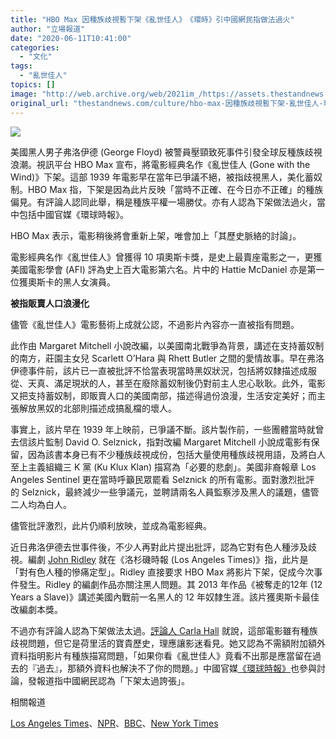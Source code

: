 ```yaml
---
title: "HBO Max 因種族歧視暫下架《亂世佳人》　《環時》引中國網民指做法過火"
author: "立場報道"
date: "2020-06-11T10:41:00"
categories:
  - "文化"
tags:
  - "亂世佳人"
topics: []
image: "http://web.archive.org/web/2021im_/https://assets.thestandnews.com/media/photos/wind-01_ohgFK.png"
original_url: "thestandnews.com/culture/hbo-max-因種族歧視暫下架-亂世佳人-環時-引中國網民指做法過火"
---
```

![](http://web.archive.org/web/2021im_/https://assets.thestandnews.com/media/photos/wind-01_ohgFK.png)

美國黑人男子弗洛伊德 (George Floyd) 被警員壓頸致死事件引發全球反種族歧視浪潮。視訊平台 HBO Max 宣布，將電影經典名作《亂世佳人 (Gone with the Wind)》下架。這部 1939 年電影早在當年已爭議不絕，被指歧視黑人，美化蓄奴制。HBO Max 指，下架是因為此片反映「當時不正確、在今日亦不正確」的種族偏見。有評論人認同此舉，稱是種族平權一場勝仗。亦有人認為下架做法過火，當中包括中國官媒《環球時報》。

HBO Max 表示，電影稍後將會重新上架，唯會加上「其歷史脈絡的討論」。

電影經典名作《亂世佳人》曾獲得 10 項奧斯卡獎，是史上最賣座電影之一，更獲美國電影學會 (AFI) 評為史上百大電影第六名。片中的 Hattie McDaniel 亦是第一位獲奧斯卡的黑人女演員。

**被指販賣人口浪漫化**

儘管《亂世佳人》電影藝術上成就公認，不過影片內容亦一直被指有問題。

此作由 Margaret Mitchell 小說改編，以美國南北戰爭為背景，講述在支持蓄奴制的南方，莊園主女兒 Scarlett O’Hara 與 Rhett Butler 之間的愛情故事。早在弗洛伊德事件前，該片已一直被批評不恰當表現當時黑奴狀況，包括將奴隸描述成服從、天真、滿足現狀的人，甚至在廢除蓄奴制後仍對前主人忠心耿耿。此外，電影又把支持蓄奴制，即販賣人口的美國南部，描述得過份浪漫，生活安定美好；而主張解放黑奴的北部則描述成搞亂檔的壞人。

事實上，該片早在 1939 年上映前，已爭議不斷。該片製作前，一些團體當時就曾去信該片監制 David O. Selznick，指對改編 Margaret Mitchell 小說成電影有保留，因為該書本身已有不少種族歧視成份，包括大量使用種族歧視用語，及將白人至上主義組織三 K 黨 (Ku Klux Klan) 描寫為「必要的悲劇」。美國非裔報章 Los Angeles Sentinel 更在當時呼籲民眾罷看 Selznick 的所有電影。面對激烈批評的 Selznick，最終減少一些爭議元，並聘請兩名人員監察涉及黑人的議題，儘管二人均為白人。

儘管批評激烈，此片仍順利放映，並成為電影經典。

近日弗洛伊德去世事件後，不少人再對此片提出批評，認為它對有色人種涉及歧視。編劇 [John Ridley](http://web.archive.org/web/20211229092506/https://www.latimes.com/opinion/story/2020-06-08/hbo-max-racism-gone-with-the-wind-movie) 就在《洛杉磯時報 (Los Angeles Times)》指，此片是「對有色人種的慘痛定型」。Ridley 直接要求 HBO Max 將影片下架，促成今次事件發生。Ridley 的編劇作品亦關注黑人問題。其 2013 年作品《被奪走的12年 (12 Years a Slave)》講述美國內戰前一名黑人的 12 年奴隸生涯。該片獲奧斯卡最佳改編劇本獎。

不過亦有評論人認為下架做法太過。[評論人 Carla Hall](http://web.archive.org/web/20211229092506/https://www.latimes.com/opinion/story/2020-06-10/gone-with-the-wind-hbo) 就說，這部電影雖有種族歧視問題，但它是荷里活的寶貴歷史，理應讓影迷看見。她又認為不需額附加額外資料指明影片有種族描寫問題，「如果你看《亂世佳人》竟看不出那是應當留在過去的『過去』，那額外資料也解決不了你的問題。」中國官媒[《環球時報》](http://web.archive.org/web/20211229092506/https://www.globaltimes.cn/content/1191200.shtml)也參與討論，發報道指中國網民認為「下架太過誇張」。

相關報道

[Los Angeles Times](http://web.archive.org/web/20211229092506/https://www.latimes.com/opinion/story/2020-06-10/gone-with-the-wind-hbo)、[NPR](http://web.archive.org/web/20211229092506/https://www.npr.org/sections/live-updates-protests-for-racial-justice/2020/06/10/873716494/hbo-max-shelves-gone-with-the-wind-temporarily-for-racial-prejudices)、[BBC](http://web.archive.org/web/20211229092506/https://www.bbc.com/news/entertainment-arts-52990714?at_custom1=%5Bpost+type%5D&at_custom4=32AAD3F8-AAFB-11EA-822D-EE093A982C1E&at_custom3=BBC+News&at_medium=custom7&at_custom2=facebook_page&at_campaign=64&fbclid=IwAR1LDoBJhsI-__CbJuYzTWwSismezldXcVcVhFfzVVkekWzo6_NPGPKghis)、[New York Times](http://web.archive.org/web/20211229092506/https://www.nytimes.com/2020/06/10/movies/gone-with-the-wind-controversy.html?fbclid=IwAR0iIpf33nIZWljbdm-HcdB2mRleFZePRLJ7Jc5n6hE_k1f88G1l8fyyWJM)